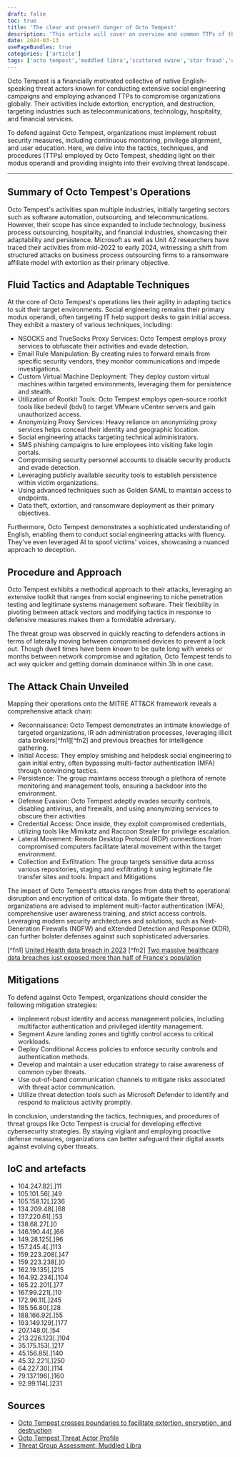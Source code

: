 ```yaml
---
draft: false
toc: true
title: 'The clear and present danger of Octo Tempest'
description: 'This article will cover an overview and common TTPs of the APT group Octo Tempest. '
date: 2024-03-13
usePageBundles: true
categories: ['article'] 
tags: ['octo tempest','muddled libra','scattered swine','star fraud','unc3944','scattered spider','social engineering','ransomware','black cat'] 
---
```

 
 
Octo Tempest is a financially motivated collective of native English-speaking threat actors known for conducting extensive social engineering campaigns and employing advanced TTPs to compromise organizations globally. Their activities include extortion, encryption, and destruction, targeting industries such as telecommunications, technology, hospitality, and financial services. 

To defend against Octo Tempest, organizations must implement robust security measures, including continuous monitoring, privilege alignment, and user education. Here, we delve into the tactics, techniques, and procedures (TTPs) employed by Octo Tempest, shedding light on their modus operandi and providing insights into their evolving threat landscape.
 
<!--more-->
***
 
## Summary of Octo Tempest's Operations

Octo Tempest's activities span multiple industries, initially targeting sectors such as software automation, outsourcing, and telecommunications. However, their scope has since expanded to include technology, business process outsourcing, hospitality, and financial industries, showcasing their adaptability and persistence. Microsoft as well as Unit 42 researchers have traced their activities from mid-2022 to early 2024, witnessing a shift from structured attacks on business process outsourcing firms to a ransomware affiliate model with extortion as their primary objective.

## Fluid Tactics and Adaptable Techniques

At the core of Octo Tempest's operations lies their agility in adapting tactics to suit their target environments. Social engineering remains their primary modus operandi, often targeting IT help support desks to gain initial access. They exhibit a mastery of various techniques, including:

- NSOCKS and TrueSocks Proxy Services: Octo Tempest employs proxy services to obfuscate their activities and evade detection.
- Email Rule Manipulation: By creating rules to forward emails from specific security vendors, they monitor communications and impede investigations.
- Custom Virtual Machine Deployment: They deploy custom virtual machines within targeted environments, leveraging them for persistence and stealth.
- Utilization of Rootkit Tools: Octo Tempest employs open-source rootkit tools like bedevil (bdvl) to target VMware vCenter servers and gain unauthorized access.
- Anonymizing Proxy Services: Heavy reliance on anonymizing proxy services helps conceal their identity and geographic location.
- Social engineering attacks targeting technical administrators.
- SMS phishing campaigns to lure employees into visiting fake login portals.
- Compromising security personnel accounts to disable security products and evade detection.
- Leveraging publicly available security tools to establish persistence within victim organizations.
- Using advanced techniques such as Golden SAML to maintain access to endpoints.
- Data theft, extortion, and ransomware deployment as their primary objectives.

Furthermore, Octo Tempest demonstrates a sophisticated understanding of English, enabling them to conduct social engineering attacks with fluency. They've even leveraged AI to spoof victims' voices, showcasing a nuanced approach to deception. 

## Procedure and Approach

Octo Tempest exhibits a methodical approach to their attacks, leveraging an extensive toolkit that ranges from social engineering to niche penetration testing and legitimate systems management software. Their flexibility in pivoting between attack vectors and modifying tactics in response to defensive measures makes them a formidable adversary. 

The threat group was observed in quickly reacting to defenders actions in terms of laterally moving between compromised devices to prevent a lock out. Though dwell times have been known to be quite long with weeks or months between network compromise and agitation, Octo Tempest tends to act way quicker and getting domain dominance within 3h in one case. 

## The Attack Chain Unveiled

Mapping their operations onto the MITRE ATT&CK framework reveals a comprehensive attack chain:

- Reconnaissance: Octo Tempest demonstrates an intimate knowledge of targeted organizations, IR adn administration processes, leveraging illicit data brokers[^fn1][^fn2] and previous breaches for intelligence gathering.
- Initial Access: They employ smishing and helpdesk social engineering to gain initial entry, often bypassing multi-factor authentication (MFA) through convincing tactics.
- Persistence: The group maintains access through a plethora of remote monitoring and management tools, ensuring a backdoor into the environment.
- Defense Evasion: Octo Tempest adeptly evades security controls, disabling antivirus, and firewalls, and using anonymizing services to obscure their activities.
- Credential Access: Once inside, they exploit compromised credentials, utilizing tools like Mimikatz and Raccoon Stealer for privilege escalation.
- Lateral Movement: Remote Desktop Protocol (RDP) connections from compromised computers facilitate lateral movement within the target environment.
- Collection and Exfiltration: The group targets sensitive data across various repositories, staging and exfiltrating it using legitimate file transfer sites and tools.
Impact and Mitigations

The impact of Octo Tempest's attacks ranges from data theft to operational disruption and encryption of critical data. To mitigate their threat, organizations are advised to implement multi-factor authentication (MFA), comprehensive user awareness training, and strict access controls. Leveraging modern security architectures and solutions, such as Next-Generation Firewalls (NGFW) and eXtended Detection and Response (XDR), can further bolster defenses against such sophisticated adversaries.

[^fn1] [United Health data breach in 2023](https://eu.usatoday.com/story/news/health/2024/03/05/unitedhealth-cyberattack-disrupts-records-billing-security/72849687007/) 
[^fn2] [Two massive healthcare data breaches just exposed more than half of France's population](https://www.itpro.com/security/data-breaches/two-massive-healthcare-data-breaches-just-exposed-more-than-half-of-frances-population)



## Mitigations
To defend against Octo Tempest, organizations should consider the following mitigation strategies:

- Implement robust identity and access management policies, including multifactor authentication and privileged identity management.
- Segment Azure landing zones and tightly control access to critical workloads.
- Deploy Conditional Access policies to enforce security controls and authentication methods.
- Develop and maintain a user education strategy to raise awareness of common cyber threats.
- Use out-of-band communication channels to mitigate risks associated with threat actor communication.
- Utilize threat detection tools such as Microsoft Defender to identify and respond to malicious activity promptly.

In conclusion, understanding the tactics, techniques, and procedures of threat groups like Octo Tempest is crucial for developing effective cybersecurity strategies. By staying vigilant and employing proactive defense measures, organizations can better safeguard their digital assets against evolving cyber threats. 

## IoC and artefacts 
- 104.247.82[.]11
- 105.101.56[.]49
- 105.158.12[.]236
- 134.209.48[.]68
- 137.220.61[.]53
- 138.68.27[.]0
- 146.190.44[.]66
- 149.28.125[.]96
- 157.245.4[.]113
- 159.223.208[.]47
- 159.223.238[.]0
- 162.19.135[.]215
- 164.92.234[.]104
- 165.22.201[.]77
- 167.99.221[.]10
- 172.96.11[.]245
- 185.56.80[.]28
- 188.166.92[.]55
- 193.149.129[.]177
- 207.148.0[.]54
- 213.226.123[.]104
- 35.175.153[.]217
- 45.156.85[.]140
- 45.32.221[.]250
- 64.227.30[.]114
- 79.137.196[.]160
- 92.99.114[.]231

## Sources 
- [Octo Tempest crosses boundaries to facilitate extortion, encryption, and destruction](https://www.microsoft.com/en-us/security/blog/2023/10/25/octo-tempest-crosses-boundaries-to-facilitate-extortion-encryption-and-destruction/)
- [Octo Tempest Threat Actor Profile](https://thecyberwire.com/podcasts/microsoft-threat-intelligence/5/notes)
- [Threat Group Assessment: Muddled Libra](https://unit42.paloaltonetworks.com/muddled-libra/)